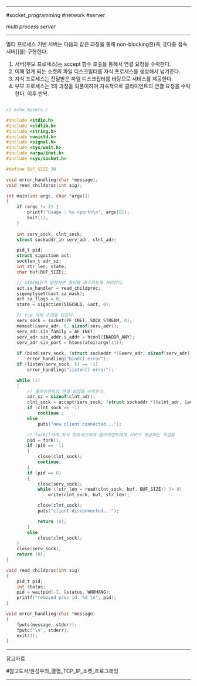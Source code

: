 
---

#socket_programming #network #server 

*multi process server*

---

멀티 프로세스 기반 서버는 다음과 같은 과정을 통해 non-blocking한(즉, [[다중 접속 서버]]를) 구현한다.

1. 서버(부모 프로세스)는 accept 함수 호출을 통해서 연결 요청을 수락한다.
2. 이때 얻게 되는 소켓의 파일 디스크립터를 자식 프로세스를 생성해서 넘겨준다.
3. 자식 프로세스는 전달받은 파일 디스크립터를 바탕으로 서비스를 제공한다.
4. 부모 프로세스는 1의 과정을 되풀이하며 지속적으로 클라이언트의 연결 요청을 수락한다. 이후 반복.

```c

// echo_mpserv.c

#include <stdio.h>
#include <stdlib.h>
#include <string.h>
#include <unistd.h>
#include <signal.h>
#include <sys/wait.h>
#include <arpa/inet.h>
#include <sys/socket.h>

#define BUF_SIZE 30

void error_handling(char *message);
void read_childproc(int sig);

int main(int argc, char *argv[])
{
	if (argc != 2) {
		printf("Usage : %s <port>\n", argv[0]);
		exit(1);
	}
	
	int serv_sock, clnt_sock;
	struct sockaddr_in serv_adr, clnt_adr;

	pid_t pid;
	struct sigaction act;
	socklen_t adr_sz;
	int str_len, state;
	char buf[BUF_SIZE];

	// SIGCHLD가 발생하면 좀비를 회수하도록 처리한다.
	act.sa_handler = read_childproc;
	sigemptyset(&act.sa_mask);
	act.sa_flags = 0;
	state = sigaction(SIGCHLD, &act, 0);

	// tcp 서버 소켓을 만든다.
	serv_sock = socket(PF_INET, SOCK_STREAM, 0);
	memset(&serv_adr, 0, sizeof(serv_adr));
	serv_adr.sin_family = AF_INET;
	serv_adr.sin_addr.s_addr = htonl(INADDR_ANY);
	serv_adr.sin_port = htons(atoi(argv[1]));
	
	if (bind(serv_sock, (struct sockaddr *)&serv_adr, sizeof(serv_adr)) == -1)
		error_handling("bind() error");
	if (listen(serv_sock, 5) == -1)
		error_handling("listen() error");

	while (1)
	{
		// 클라이언트의 연결 요청을 수락한다.
		adr_sz = sizeof(clnt_adr);
		clnt_sock = accept(serv_sock, (struct sockaddr *)&clnt_adr, &adr_sz);
		if (clnt_sock == -1)
			continue ;
		else
			puts("new client connected...");

		// fork()하여 자식 프로세스에게 클라이언트에게 서비스 제공하는 작업을 
		pid = fork();
		if (pid == -1)
		{
			close(clnt_sock);
			continue;
		}
		if (pid == 0)
		{
			close(serv_sock);
			while ((str_len = read(clnt_sock, buf, BUF_SIZE)) != 0)
				write(clnt_sock, buf, str_len);

			close(clnt_sock);
			puts("client disconnected...");

			return (0);
		}
		else
			close(clnt_sock);
	}
	close(serv_sock);
	return (0);
}

void read_childproc(int sig)
{
	pid_t pid;
	int status;
	pid = waitpid(-1, &status, WNOHANG);
	printf("removed proc id: %d \n", pid);
}

void error_handling(char *message)
{
	fputs(message, stderr);
	fputc('\n', stderr);
	exit(1);
}

```

---

참고자료

#참고도서/윤성우의_열혈_TCP_IP_소켓_프로그래밍 

---